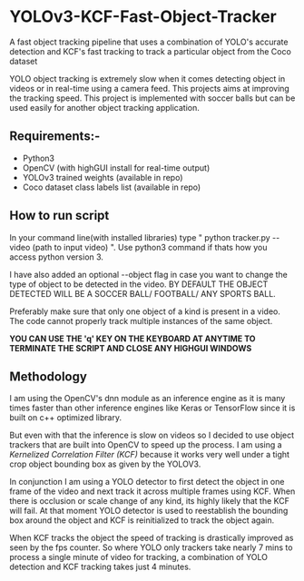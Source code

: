# YOLOv3-KCF-Fast-Object-Tracker
A fast object tracking pipeline that uses a combination of YOLO's accurate detection and KCF's fast tracking to track a particular object from the Coco dataset

YOLO object tracking is extremely slow when it comes detecting object in videos or in real-time using a camera feed. This projects aims at improving the tracking speed. This project is implemented with soccer balls but can be used easily for another object tracking application.

## Requirements:-
- Python3
- OpenCV (with highGUI install for real-time output)
- YOLOv3 trained weights (available in repo)
- Coco dataset class labels list (available in repo)

## How to run script
In your command line(with installed libraries) type " python tracker.py --video (path to input video) ". Use python3 command if thats how you access python version 3.

I have also added an optional --object flag in case you want to change the type of object to be detected in the video. BY DEFAULT THE OBJECT DETECTED WILL BE A SOCCER BALL/ FOOTBALL/ ANY SPORTS BALL. 

Preferably make sure that only one object of a kind is present in a video. The code cannot properly track multiple instances of the same object.<br>

**YOU CAN USE THE 'q' KEY ON THE KEYBOARD AT ANYTIME TO TERMINATE THE SCRIPT AND CLOSE ANY HIGHGUI WINDOWS** 

## Methodology 
I am using the OpenCV's dnn module as an inference engine as it is many times faster than other inference engines like Keras or TensorFlow since it is built on c++ optimized library.<br>

But even with that the inference is slow on videos so I decided to use object trackers that are built into OpenCV to speed up the process. I am using a *Kernelized Correlation Filter (KCF)* because it works very well under a tight crop object bounding box as given by the YOLOV3.<br>

In conjunction I am using a YOLO detector to first detect the object in one frame of the video and next track it across multiple frames using KCF. When there is occlusion or scale change of any kind, its highly likely that the KCF will fail. At that moment YOLO detector is used to reestablish the bounding box around the object and KCF is reinitialized to track the object again.<br>

When KCF tracks the object the speed of tracking is drastically improved as seen by the fps counter. So where YOLO only trackers take nearly 7 mins to process a single minute of video for tracking, a combination of YOLO detection and KCF tracking takes just 4 minutes.

